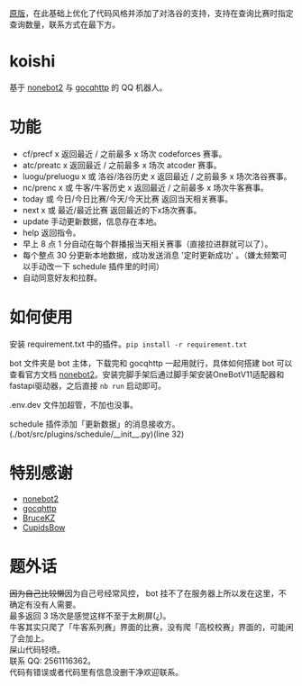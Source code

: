 [原版](https://github.com/CupidsBow/koishi)，在此基础上优化了代码风格并添加了对洛谷的支持，支持在查询比赛时指定查询数量，联系方式在最下方。

# koishi

基于 [nonebot2](https://github.com/nonebot/nonebot2) 与 [gocqhttp](https://github.com/Mrs4s/go-cqhttp) 的 QQ 机器人。

# 功能

- cf/precf x 返回最近 / 之前最多 x 场次 codeforces 赛事。
- atc/preatc x 返回最近 / 之前最多 x 场次 atcoder 赛事。
- luogu/preluogu x 或 洛谷/洛谷历史 x 返回最近 / 之前最多 x 场次洛谷赛事。
- nc/prenc x 或 牛客/牛客历史 x 返回最近 / 之前最多 x 场次牛客赛事。
- today 或 今日/今日比赛/今天/今天比赛 返回当天相关赛事。
- next x 或 最近/最近比赛 返回最近的下x场次赛事。
- update 手动更新数据，信息存在本地。
- help 返回指令。
- 早上 8 点 1 分自动在每个群播报当天相关赛事（直接拉进群就可以了）。
- 每个整点 30 分更新本地数据，成功发送消息 '定时更新成功' 。（嫌太频繁可以手动改一下 schedule 插件里的时间）
- 自动同意好友和拉群。

# 如何使用

安装 requirement.txt 中的插件。`pip install -r requirement.txt`

bot 文件夹是 bot 主体，下载完和 gocqhttp 一起用就行，具体如何搭建 bot 可以查看官方文档 [nonebot2](https://nonebot.dev/)。安装完脚手架后通过脚手架安装OneBotV11适配器和fastapi驱动器，之后直接 `nb run` 启动即可。

.env.dev 文件加超管，不加也没事。

schedule 插件添加「更新数据」的消息接收方。(./bot/src/plugins/schedule/\_\_init\_\_.py)(line 32)

# 特别感谢

- [nonebot2](https://github.com/nonebot/nonebot2)
- [gocqhttp](https://github.com/Mrs4s/go-cqhttp)
- [BruceKZ](https://github.com/BruceKZ)
- [CupidsBow](https://github.com/CupidsBow)

# 题外话

~~因为自己比较懒~~因为自己号经常风控， bot 挂不了在服务器上所以发在这里，不确定有没有人需要。\
最多返回 3 场次是感觉这样不至于太刷屏(¿)。\
牛客其实只爬了「牛客系列赛」界面的比赛，没有爬「高校校赛」界面的，可能闲了会加上。\
屎山代码轻喷。\
联系 QQ: 2561116362。\
代码有错误或者代码里有信息没删干净欢迎联系。
